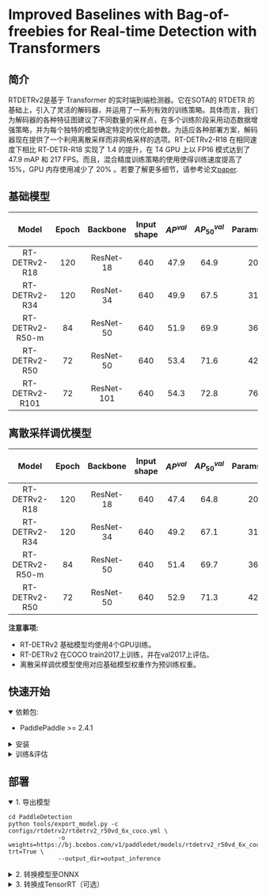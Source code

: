 # Improved Baselines with Bag-of-freebies for Real-time Detection with Transformers

## 简介

RTDETRv2是基于 Transformer 的实时端到端检测器。它在SOTA的 RTDETR
的基础上，引入了灵活的解码器，并运用了一系列有效的训练策略。具体而言，我们为解码器的各种特征图建议了不同数量的采样点，在多个训练阶段采用动态数据增强策略，并为每个独特的模型确定特定的优化超参数。为适应各种部署方案，解码器现在提供了一个利用离散采样而非网格采样的选项。RT-DETRv2-R18
在相同速度下相比 RT-DETR-R18 实现了 1.4 的提升，在 T4 GPU 上以 FP16 模式达到了 47.9 mAP 和 217
FPS。而且，混合精度训练策略的使用使得训练速度提高了 15%，GPU 内存使用减少了 20%
。若要了解更多细节，请参考论文[paper](https://arxiv.org/pdf/2407.17140).

## 基础模型

|      Model      | Epoch |  Backbone  | Input shape | $AP^{val}$ | $AP^{val}_{50}$ | Params(M) | FLOPs(G) | T4 TensorRT FP16(FPS) |                                     Pretrained Model                                     |                  config                  |
|:---------------:|:-----:|:----------:|:-----------:|:----------:|:---------------:|:---------:|:--------:|:---------------------:|:----------------------------------------------------------------------------------------:|:----------------------------------------:|
|  RT-DETRv2-R18  |  120  | ResNet-18  |     640     |    47.9    |      64.9       |    20     |    60    |          217          | [download](https://bj.bcebos.com/v1/paddledet/models/rtdetr_r18vd_dec3_6x_coco.pdparams) | [config](./rtdetrv2_r18vd_120e_coco.yml) |
|  RT-DETRv2-R34  |  120  | ResNet-34  |     640     |    49.9    |      67.5       |    31     |    92    |          161          | [download](https://bj.bcebos.com/v1/paddledet/models/rtdetr_r34vd_dec4_6x_coco.pdparams) | [config](./rtdetrv2_r34vd_120e_coco.yml) |
| RT-DETRv2-R50-m |  84   | ResNet-50  |     640     |    51.9    |      69.9       |    36     |   100    |          145          |  [download](https://bj.bcebos.com/v1/paddledet/models/rtdetr_r50vd_m_6x_coco.pdparams)   | [config](./rtdetrv2_r50vd_m_7x_coco.yml) |
|  RT-DETRv2-R50  |  72   | ResNet-50  |     640     |    53.4    |      71.6       |    42     |   136    |          108          |   [download](https://bj.bcebos.com/v1/paddledet/models/rtdetr_r50vd_6x_coco.pdparams)    |  [config](./rtdetrv2_r50vd_6x_coco.yml)  |
| RT-DETRv2-R101  |  72   | ResNet-101 |     640     |    54.3    |      72.8       |    76     |   259    |          74           |   [download](https://bj.bcebos.com/v1/paddledet/models/rtdetr_r101vd_6x_coco.pdparams)   | [config](./rtdetrv2_r101vd_6x_coco.yml)  |

## 离散采样调优模型

|      Model      | Epoch | Backbone  | Input shape | $AP^{val}$ | $AP^{val}_{50}$ | Params(M) | FLOPs(G) | T4 TensorRT FP16(FPS) |                                     Pretrained Model                                     |                    config                    |
|:---------------:|:-----:|:---------:|:-----------:|:----------:|:---------------:|:---------:|:--------:|:---------------------:|:----------------------------------------------------------------------------------------:|:--------------------------------------------:|
|  RT-DETRv2-R18  |  120  | ResNet-18 |     640     |    47.4    |      64.8       |    20     |    60    |          217          | [download](https://bj.bcebos.com/v1/paddledet/models/rtdetr_r18vd_dec3_6x_coco.pdparams) |  [config](./rtdetrv2_r18vd_dsp_3x_coco.yml)  |
|  RT-DETRv2-R34  |  120  | ResNet-34 |     640     |    49.2    |      67.1       |    31     |    92    |          161          | [download](https://bj.bcebos.com/v1/paddledet/models/rtdetr_r34vd_dec4_6x_coco.pdparams) |  [config](./rtdetrv2_r34vd_dsp_1x_coco.yml)  |
| RT-DETRv2-R50-m |  84   | ResNet-50 |     640     |    51.4    |      69.7       |    36     |   100    |          145          |  [download](https://bj.bcebos.com/v1/paddledet/models/rtdetr_r50vd_m_6x_coco.pdparams)   | [config](./rtdetrv2_r50vd_m_dsp_3x_coco.yml) |
|  RT-DETRv2-R50  |  72   | ResNet-50 |     640     |    52.9    |      71.3       |    42     |   136    |          108          |   [download](https://bj.bcebos.com/v1/paddledet/models/rtdetr_r50vd_6x_coco.pdparams)    |  [config](./rtdetrv2_r50vd_dsp_1x_coco.yml)  |

**注意事项:**

- RT-DETRv2 基础模型均使用4个GPU训练。
- RT-DETRv2 在COCO train2017上训练，并在val2017上评估。
- 离散采样调优模型使用对应基础模型权重作为预训练权重。

## 快速开始

<details open>
<summary>依赖包:</summary>

- PaddlePaddle >= 2.4.1

</details>

<details>
<summary>安装</summary>

- [安装指导文档](https://github.com/PaddlePaddle/PaddleDetection/blob/develop/docs/tutorials/INSTALL.md)

</details>

<details>
<summary>训练&评估</summary>

- 单卡GPU上训练:

```shell
# training on single-GPU
export CUDA_VISIBLE_DEVICES=0
python tools/train.py -c configs/rtdetrv2/rtdetrv2_r50vd_6x_coco.yml --eval
```

- 多卡GPU上训练:

```shell
# training on multi-GPU
export CUDA_VISIBLE_DEVICES=0,1,2,3
python -m paddle.distributed.launch --gpus 0,1,2,3 tools/train.py -c configs/rtdetrv2/rtdetrv2_r50vd_6x_coco.yml --fleet --eval
```

- 评估:

```shell
python tools/eval.py -c configs/rtdetrv2/rtdetrv2_r50vd_6x_coco.yml \
              -o weights=https://bj.bcebos.com/v1/paddledet/models/rtdetrv2_r50vd_6x_coco.pdparams
```

- 测试:

```shell
python tools/infer.py -c configs/rtdetrv2/rtdetrv2_r50vd_6x_coco.yml \
              -o weights=https://bj.bcebos.com/v1/paddledet/models/rtdetrv2_r50vd_6x_coco.pdparams \
              --infer_img=./demo/000000570688.jpg
```

详情请参考[快速开始文档](https://github.com/PaddlePaddle/PaddleDetection/blob/develop/docs/tutorials/GETTING_STARTED.md).

</details>

## 部署

<details open>
<summary>1. 导出模型 </summary>

```shell
cd PaddleDetection
python tools/export_model.py -c configs/rtdetrv2/rtdetrv2_r50vd_6x_coco.yml \
              -o weights=https://bj.bcebos.com/v1/paddledet/models/rtdetrv2_r50vd_6x_coco.pdparams trt=True \
              --output_dir=output_inference
```

</details>

<details>
<summary>2. 转换模型至ONNX </summary>

- 安装[Paddle2ONNX](https://github.com/PaddlePaddle/Paddle2ONNX) 和 ONNX

```shell
pip install onnx==1.13.0
pip install paddle2onnx==1.0.5
```

- 转换模型:

```shell
paddle2onnx --model_dir=./output_inference/rtdetrv2_r50vd_6x_coco/ \
            --model_filename model.pdmodel  \
            --params_filename model.pdiparams \
            --opset_version 16 \
            --save_file rtdetrv2_r50vd_6x_coco.onnx
```

</details>

<details>
<summary>3. 转换成TensorRT（可选） </summary>

- 确保TensorRT的版本>=8.5.1
- TRT推理可以参考[RT-DETR](https://github.com/lyuwenyu/RT-DETR)的部分代码或者其他网络资源

```shell
trtexec --onnx=./rtdetrv2_r50vd_6x_coco.onnx \
        --workspace=4096 \
        --shapes=image:1x3x640x640 \
        --saveEngine=rtdetrv2_r50vd_6x_coco.trt \
        --avgRuns=100 \
        --fp16
```


## 引用
```
@misc{lv2023detrs,
      title={DETRs Beat YOLOs on Real-time Object Detection},
      author={Wenyu Lv and Shangliang Xu and Yian Zhao and Guanzhong Wang and Jinman Wei and Cheng Cui and Yuning Du and Qingqing Dang and Yi Liu},
      year={2023},
      eprint={2304.08069},
      archivePrefix={arXiv},
      primaryClass={cs.CV}
}

@software{Lv_rtdetr_by_cvperception_2023,
author = {Lv, Wenyu},
license = {Apache-2.0},
month = oct,
title = {{rtdetr by cvperception}},
url = {https://github.com/lyuwenyu/cvperception/},
version = {0.0.1dev},
year = {2023}
}
```
